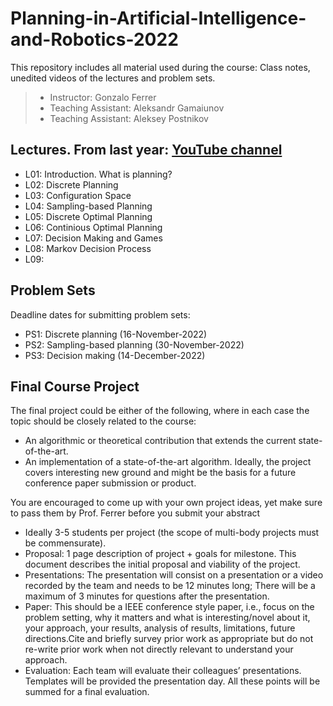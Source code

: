 # Planning-in-Artificial-Intelligence-and-Robotics-2022
This repository includes all material used during the course: Class notes, unedited videos of the lectures and problem sets.

> * Instructor: Gonzalo Ferrer
> * Teaching Assistant: Aleksandr Gamaiunov
> * Teaching Assistant: Aleksey Postnikov 

## Lectures. From last year: [YouTube channel](https://www.youtube.com/playlist?list=PLRXYrdEUvBoBds3a1PJ8g5mt122R1hm6o)

 * L01: Introduction. What is planning?
 * L02: Discrete Planning
 * L03: Configuration Space
 * L04: Sampling-based Planning
 * L05: Discrete Optimal Planning
 * L06: Continious Optimal Planning
 * L07: Decision Making and Games
 * L08: Markov Decision Process
 * L09:

## Problem Sets

Deadline dates for submitting problem sets:
 * PS1: Discrete planning (16-November-2022)
 * PS2: Sampling-based planning (30-November-2022)
 * PS3: Decision making (14-December-2022)
 
## Final Course Project

The final project could be either of the following, where in each case the topic should be closely related to the course:

 * An algorithmic or theoretical contribution that extends the current state-of-the-art.
 * An implementation of a state-of-the-art algorithm. Ideally, the project covers interesting new ground and might be the basis for a future conference paper submission or product.
 
You are encouraged to come up with your own project ideas, yet make sure to pass them by Prof. Ferrer before you submit your abstract


 * Ideally 3-5 students per project (the scope of multi-body projects must be commensurate).
 * Proposal: 1 page description of project + goals for milestone. This document describes the initial proposal and viability of the project.
 * Presentations: The presentation will consist on a presentation or a video recorded by the team and needs to be 12 minutes long; There will be a maximum of 3 minutes for questions after the presentation.
 * Paper: This should be a IEEE conference style paper, i.e., focus on the problem setting, why it matters and what is interesting/novel about it, your approach, your results, analysis of results, limitations, future directions.Cite and briefly survey prior work as appropriate but do not re-write prior work when not directly relevant to understand your approach.
 * Evaluation: Each team will evaluate their colleagues’ presentations. Templates will be provided the presentation day. All these points will be summed for a final evaluation.
